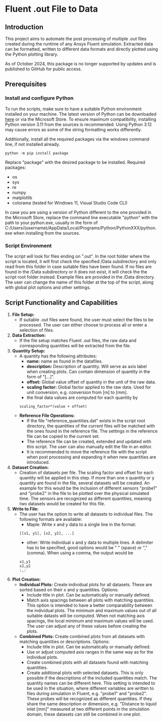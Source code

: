 # Fluent .out File to Data

## Introduction

This project aims to automate the post processing of multiple .out files created during the runtime of any Ansys Fluent simulation. Extracted data can be formatted, written to different data formats and directly plotted using the Python plotting library.

As of October 2024, this package is no longer supported by updates and is published to GitHub for public access.


## Prerequisites

### Install and configure Python

To run the scripts, make sure to have a suitable Python environment installed on your machine. The latest version of Python can be downloaded [here](https://www.python.org/downloads/) or via the Microsoft Store. To ensure maximum compatibility, installing Python version 3.11 from the sources is recommended. Using Python 3.12 may cause errors as some of the string formatting works differently.

Additionally, install all the required packages via the windows command line, if not installed already.

```
python -m pip install package
```

Replace "package" with the desired package to be installed.
Required packages:
- os
- sys
- re
- numpy
- matplotlib
- colorama (tested for Windows 11, Visual Studio Code CLI)

In case you are using a version of Python different to the one provided in the Microsoft Store, replace the command line executable "python" with the path to your python.exe, usually in the form of C:/Users/(username)/AppData/Local/Programs/Python/PythonXXX/python.exe when installing from the sources.

### Script Environment

The script will look for files ending on ".out". In the root folder where the script is located, it will first check the specified /Data subdirectory and only read from this folder in case suitable files have been found. If no files are found in the /Data subdirectory or it does not exist, it will check the the script root folder instead. Example files are provided in the /Data directory. The user can change the name of this folder at the top of the script, along with global plot options and other settings.


## Script Functionality and Capabilities

1. __File Setup:__
   - If suitable .out files were found, the user must select the files to be processed. The user can either choose to process all or enter a selection of files. 
2. __Data Extraction:__
   - If the file setup matches Fluent .out files, the raw data and corresponding quantities will be extracted from the file.
3. __Quantity Setup:__
   - A quantity has the following attributes:
      - __name:__ name as found in the datafiles.
      - __description:__ Description of quantity. Will serve as axis label when creating plots. Can contain dimension of quantity in the form of "\[...\]".
      - __offset:__ Global value offset of quantity in the unit of the raw data.
      - __scaling factor:__ Global factor applied to the raw data. Used for unit conversion, e.g. conversion from \[m\] to \[mm\].
      - the final data values are computed for each quantity by 
      ```
      scaling_factor*(value + offset)
      ```
   - __Reference File Operations:__
      - If the file "reference_quantities.dat" exists in the script root directory, the quantities of the current files will be matched with the ones found in the reference file. The settings in the reference file can be copied to the current set.
      - The reference file can be created, extended and updated with this script. The user can also manually edit the file in an editor.
      - It is recommended to move the reference file with the script when post processing and expanding it when new quantities are introduced.
4. __Dataset Creation:__
   - Creation of datasets per file. The scaling factor and offset for each quantity will be applied in this step. If more than one x quantity or y quantity are found in the file, several datasets will be created. An example for this would be the inclusion of different sensors "probe1" and "probe2" in the file to be plotted over the physical simulated time. The sensors are recognized as different quantities, meaning two datasets would be created for this file.
5. __Write to File:__
   - The user has the option to write all datasets to individual files. The following formats are available:
      - Maple: Write x and y data to a single line in the format:
      ```
      [[x1, y1], [x2, y2], ...]
      ```
      - other: Write individual x and y data to multiple lines. A delimiter has to be specified, good options would be " " (space) or "," (comma). When using a comma, the output would be
      ```
      x1,y1
      x2,y2
      :,:
      ```
6. __Plot Creation:__
   - __Individual Plots:__
   Create individual plots for all datasets. These are sorted based on their x and y quantities. Options:
      - Include title in plot. Can be automatically or manually defined.
      - Match axis spacings between all plots with matching quantities. This option is intended to have a better comparability between the individual plots. The minimum and maximum values out of all suitable datasts will be computed. When not matching axis spacings, the local minimum and maximum values will be used. The user can adjust any of these values before creating the plots. 
   - __Combined Plots:__
   Create combined plots from all datasets with matching quantities or descriptions. Options:
      - Include title in plot. Can be automatically or manually defined.
      - Use or adjust computed axis ranges in the same way as for the individual plots.
      - Create combined plots with all datasets found with matching quantities.
      - Create additional plots with selected datasets. This is only possible if the descriptions of the included quantities match. The quantity names can be different here. This setting is intended to be used in the situation, where different variables are written to files during simulation in Fluent, e.g. "probe1" and "probe2". These probes will be recognized as different quantities. If they share the same description or dimension, e.g. "Distance to liquid inlet \[mm\]" measured at two different points in the simulation domain, these datasets can still be combined in one plot.
